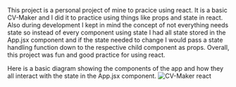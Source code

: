 This project is a personal project of mine to pracice using react. It is a basic CV-Maker and I did it to practice using things like props and state in react. 
Also during development I kept in mind the concept of not everything needs state so instead of every component using state I had all state stored in the App.jsx component and if the state needed to change I would pass a state handling function down to the respective child component as props.
Overall, this project was fun and good practice for using react.

Here is a basic diagram showing the components of the app and how they all interact with the state in the App.jsx component.
![CV-Maker react](https://github.com/BAronHW/CV-Maker/assets/63551617/985c9cd9-4004-49dc-b160-1b538f40a3ba)
